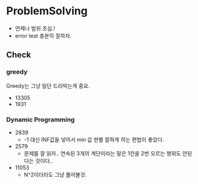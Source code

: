 # ProblemSolving

- 언제나 범위 조심.!
- error test 충분히 잘하자.

## Check

### greedy
Greedy는 그냥 일단 드리박는게 중요.

- 13305
- 1931

### Dynamic Programming
 - 2839
   - -1 대신 INF값을 넣어서 min 값 판별 잘하게 하는 편법이 좋았다.
 - 2579
   - 문제를 잘 읽자.. 연속된 3개의 계단이라는 말은 1칸을 2번 오르는 행위도 안된다는 것이다..
 - 11053
   - N^2이더라도 그냥 풀어볼것.
